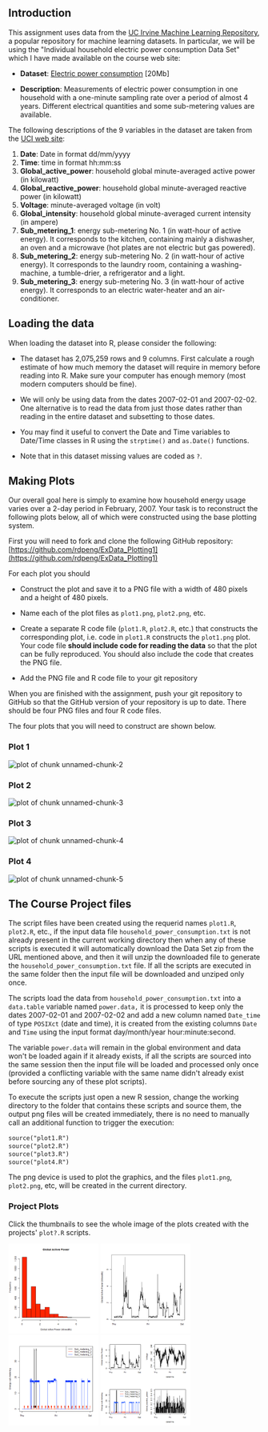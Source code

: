 ## Introduction

This assignment uses data from
the <a href="http://archive.ics.uci.edu/ml/">UC Irvine Machine
Learning Repository</a>, a popular repository for machine learning
datasets. In particular, we will be using the "Individual household
electric power consumption Data Set" which I have made available on
the course web site:


* <b>Dataset</b>: <a href="https://d396qusza40orc.cloudfront.net/exdata%2Fdata%2Fhousehold_power_consumption.zip">Electric power consumption</a> [20Mb]

* <b>Description</b>: Measurements of electric power consumption in
one household with a one-minute sampling rate over a period of almost
4 years. Different electrical quantities and some sub-metering values
are available.


The following descriptions of the 9 variables in the dataset are taken
from
the <a href="https://archive.ics.uci.edu/ml/datasets/Individual+household+electric+power+consumption">UCI
web site</a>:

<ol>
<li><b>Date</b>: Date in format dd/mm/yyyy </li>
<li><b>Time</b>: time in format hh:mm:ss </li>
<li><b>Global_active_power</b>: household global minute-averaged active power (in kilowatt) </li>
<li><b>Global_reactive_power</b>: household global minute-averaged reactive power (in kilowatt) </li>
<li><b>Voltage</b>: minute-averaged voltage (in volt) </li>
<li><b>Global_intensity</b>: household global minute-averaged current intensity (in ampere) </li>
<li><b>Sub_metering_1</b>: energy sub-metering No. 1 (in watt-hour of active energy). It corresponds to the kitchen, containing mainly a dishwasher, an oven and a microwave (hot plates are not electric but gas powered). </li>
<li><b>Sub_metering_2</b>: energy sub-metering No. 2 (in watt-hour of active energy). It corresponds to the laundry room, containing a washing-machine, a tumble-drier, a refrigerator and a light. </li>
<li><b>Sub_metering_3</b>: energy sub-metering No. 3 (in watt-hour of active energy). It corresponds to an electric water-heater and an air-conditioner.</li>
</ol>

## Loading the data





When loading the dataset into R, please consider the following:

* The dataset has 2,075,259 rows and 9 columns. First
calculate a rough estimate of how much memory the dataset will require
in memory before reading into R. Make sure your computer has enough
memory (most modern computers should be fine).

* We will only be using data from the dates 2007-02-01 and
2007-02-02. One alternative is to read the data from just those dates
rather than reading in the entire dataset and subsetting to those
dates.

* You may find it useful to convert the Date and Time variables to
Date/Time classes in R using the `strptime()` and `as.Date()`
functions.

* Note that in this dataset missing values are coded as `?`.


## Making Plots

Our overall goal here is simply to examine how household energy usage
varies over a 2-day period in February, 2007. Your task is to
reconstruct the following plots below, all of which were constructed
using the base plotting system.

First you will need to fork and clone the following GitHub repository:
[https://github.com/rdpeng/ExData_Plotting1](https://github.com/rdpeng/ExData_Plotting1)


For each plot you should

* Construct the plot and save it to a PNG file with a width of 480
pixels and a height of 480 pixels.

* Name each of the plot files as `plot1.png`, `plot2.png`, etc.

* Create a separate R code file (`plot1.R`, `plot2.R`, etc.) that
constructs the corresponding plot, i.e. code in `plot1.R` constructs
the `plot1.png` plot. Your code file **should include code for reading
the data** so that the plot can be fully reproduced. You should also
include the code that creates the PNG file.

* Add the PNG file and R code file to your git repository

When you are finished with the assignment, push your git repository to
GitHub so that the GitHub version of your repository is up to
date. There should be four PNG files and four R code files.


The four plots that you will need to construct are shown below. 


### Plot 1


![plot of chunk unnamed-chunk-2](figure/unnamed-chunk-2.png) 


### Plot 2

![plot of chunk unnamed-chunk-3](figure/unnamed-chunk-3.png) 


### Plot 3

![plot of chunk unnamed-chunk-4](figure/unnamed-chunk-4.png) 


### Plot 4

![plot of chunk unnamed-chunk-5](figure/unnamed-chunk-5.png) 



## The Course Project files

The script files have been created using the requerid names `plot1.R`,
`plot2.R`, etc., if the input data file `household_power_consumption.txt` is
not already present in the current working directory then when any of these
scripts is executed it will automatically download the Data Set zip from the
URL mentioned above, and then it will unzip the downloaded file to generate the
`household_power_consumption.txt` file.  If all the scripts are executed in the
same folder then the input file will be downloaded and unziped only once.

The scripts load the data from `household_power_consumption.txt` into a
`data.table` variable named `power.data,` it is processed to keep only the
dates 2007-02-01 and 2007-02-02 and add a new column named `Date_time` of type
`POSIXct` (date and time), it is created from the existing columns `Date` and
`Time` using the input format day/month/year hour:minute:second.

The variable `power.data` will remain in the global environment and data won't
be loaded again if it already exists, if all the scripts are sourced into the
same session then the input file will be loaded and processed only once
(provided a conflicting variable with the same name didn't already exist before
sourcing any of these plot scripts).

To execute the scripts just open a new R session, change the working directory
to the folder that contains these scripts and source them, the output png files
will be created immediately, there is no need to manually call an additional
function to trigger the execution:

```
source("plot1.R")
source("plot2.R")
source("plot3.R")
source("plot4.R")
```

The png device is used to plot the graphics, and the files `plot1.png`,
`plot2.png`, etc, will be created in the current directory.


### Project Plots

Click the thumbnails to see the whole image of the plots created with the projects' `plot?.R` scripts.

[<img src="plot1.png" width="180" heigth="180">](plot1.png)
[<img src="plot2.png" width="180" heigth="180">](plot2.png)
[<img src="plot3.png" width="180" heigth="180">](plot3.png)
[<img src="plot4.png" width="180" heigth="180">](plot4.png)
